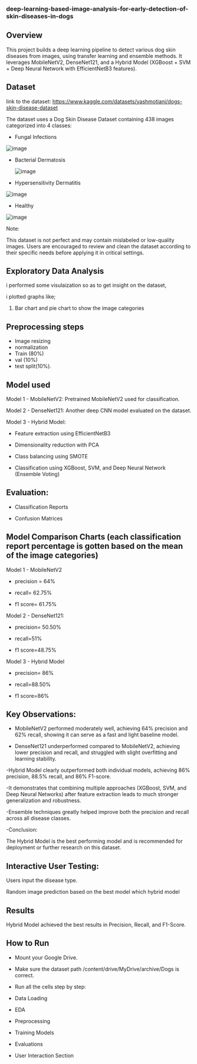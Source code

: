 ### deep-learning-based-image-analysis-for-early-detection-of-skin-diseases-in-dogs

##   Overview 

This project builds a deep learning pipeline to detect various dog skin diseases from images, using transfer learning and ensemble methods. It leverages MobileNetV2, DenseNet121, and a Hybrid Model (XGBoost + SVM + Deep Neural Network with EfficientNetB3 features).

## Dataset 

link to the dataset: https://www.kaggle.com/datasets/yashmotiani/dogs-skin-disease-dataset

The dataset uses a Dog Skin Disease Dataset containing 438 images categorized into 4 classes:

- Fungal Infections

![image](https://github.com/user-attachments/assets/f65fffe3-e340-44f5-98cd-2e77a876f301)

- Bacterial Dermatosis

  ![image](https://github.com/user-attachments/assets/d9f7dbec-1c45-4d6b-8a9d-cabb316d847e)


- Hypersensitivity Dermatitis

![image](https://github.com/user-attachments/assets/8bb40b4f-fa59-4d3e-9638-ef6841a71bf1)


- Healthy

![image](https://github.com/user-attachments/assets/1fcc360c-7001-4599-9454-c505fd60a781)


Note:

This dataset is not perfect and may contain mislabeled or low-quality images.
Users are encouraged to review and clean the dataset according to their specific needs before applying it in critical settings.

## Exploratory Data Analysis 

i performed some visulaization so as to get insight on the dataset, 

i plotted graphs like;

1. Bar chart and pie chart to show the image categories

## Preprocessing steps 

-  Image resizing
-   normalization
-   Train (80%)
-   val (10%)
-   test split(10%).

## Model used

Model 1 - MobileNetV2: Pretrained MobileNetV2 used for classification.

Model 2 - DenseNet121: Another deep CNN model evaluated on the dataset.

Model 3 - Hybrid Model:

- Feature extraction using EfficientNetB3

- Dimensionality reduction with PCA

- Class balancing using SMOTE

- Classification using XGBoost, SVM, and Deep Neural Network (Ensemble Voting)

## Evaluation:

- Classification Reports

- Confusion Matrices

## Model Comparison Charts (each classification report percentage is gotten based on the mean of the image categories)

Model 1 - MobileNetV2

- precision = 64%

- recall= 62.75%

- f1 score= 61.75%

Model 2 - DenseNet121:

- precision= 50.50%

- recall=51%

- f1 score=48.75%

Model 3 - Hybrid Model

- precision= 86%

- recall=88.50%

- f1 score=86%

## Key Observations:

- MobileNetV2 performed moderately well, achieving 64% precision and 62% recall, showing it can serve as a fast and light baseline model.

- DenseNet121 underperformed compared to MobileNetV2, achieving lower precision and recall, and struggled with slight overfitting and learning stability.

-Hybrid Model clearly outperformed both individual models, achieving 86% precision, 88.5% recall, and 86% F1-score.

-It demonstrates that combining multiple approaches (XGBoost, SVM, and Deep Neural Networks) after feature extraction leads to much stronger generalization and robustness.

-Ensemble techniques greatly helped improve both the precision and recall across all disease classes.

-Conclusion:

The Hybrid Model is the best performing model and is recommended for deployment or further research on this dataset.

## Interactive User Testing:

Users input the disease type.

Random image prediction based on the best model which hybrid model 

## Results

Hybrid Model achieved the best results in Precision, Recall, and F1-Score.

## How to Run

- Mount your Google Drive.

- Make sure the dataset path /content/drive/MyDrive/archive/Dogs is correct.

- Run all the cells step by step:

- Data Loading

- EDA

- Preprocessing

- Training Models

- Evaluations

- User Interaction Section

